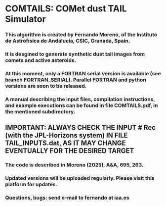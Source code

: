 # COMTAILS: COMet dust TAIL Simulator
### This algorithm is created by **Fernando Moreno**, of the Instituto de Astrofísica de Andalucía, CSIC, Granada, Spain.
### It is desgined to generate synthetic dust tail images from comets and active asteroids.
### At this moment, only a FORTRAN serial version is available (see branch FORTRAN_SERIAL). Parallel FORTRAN and python versions are soon to be released.
### A manual describing the input files, compilation instructions, and example executions can be found in file COMTAILS.pdf, in the mentioned subdirectory. 
##  IMPORTANT: ALWAYS CHECK THE INPUT # Rec (with the JPL-Horizons system) IN FILE TAIL_INPUTS.dat, AS IT MAY CHANGE EVENTUALLY FOR THE DESIRED TARGET
### The code is described in Moreno (2025), A&A, 695, 263.
### Updated versions will be uploaded regularly. Please visit this platform for updates.
### Questions, bugs: send e-mail to fernando at iaa.es
